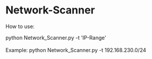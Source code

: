 # Network-Scanner

How to use:

python Network_Scanner.py -t 'IP-Range'
<br></br>
Example: python Network_Scanner.py -t 192.168.230.0/24
